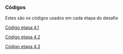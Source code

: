 
### Códigos
Estes são os códigos usados em cada etapa do desafio

[Código etapa 4.1](https://github.com/RafaKammler/Compass-UOL/blob/main/Sprint%201/Desafios/Etapa%204/Etapa%204.1/%20processamento_de_vendas.sh)

[Código etapa 4.2](https://github.com/RafaKammler/Compass-UOL/blob/main/Sprint%201/Desafios/Etapa%204/Etapa%204.2/crontab)

[Código etapa 4.3](https://github.com/RafaKammler/Compass-UOL/blob/main/Sprint%201/Desafios/Etapa%204/Etapa%204.3/consolidador_de_processamento_de_vendas.sh)



